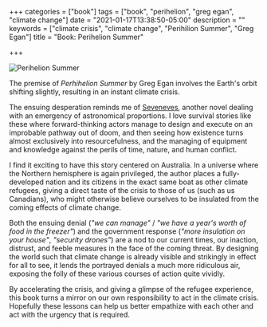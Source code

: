 +++
categories = ["book"]
tags = ["book", "perihelion", "greg egan", "climate change"]
date = "2021-01-17T13:38:50-05:00"
description = ""
keywords = ["climate crisis", "climate change", "Perihilion Summer", "Greg Egan"]
title = "Book: Perihelion Summer"

+++


![Perihelion Summer](/images/perihelionSummer.jpg)

The premise of _Perhihelion Summer_ by Greg Egan involves the Earth's orbit shifting slightly, resulting in an instant climate crisis.

The ensuing desperation reminds me of [Seveneves](https://en.wikipedia.org/wiki/Seveneves), another novel dealing with an emergency of astronomical proportions. I love survival stories like these where forward-thinking actors manage to design and execute on an improbable pathway out of doom, and then seeing how existence turns almost exclusively into resourcefulness, and the managing of equipment and knowledge against the perils of time, nature, and human conflict. 

I find it exciting to have this story centered on Australia. In a universe where the Northern hemisphere is again privileged, the author places a fully-developed nation and its citizens in the exact same boat as other climate refugees, giving a direct taste of the crisis to those of us (such as us Canadians), who might otherwise believe ourselves to be insulated from the coming effects of climate change.

Both the ensuing denial (_"we can manage"_ / _"we have a year's worth of food in the freezer"_) and the government response (_"more insulation on your house"_, _"security drones"_) are a nod to our current times, our inaction, distrust, and feeble measures in the face of the coming threat. By designing the world such that climate change is already visible and strikingly in effect for all to see, it lends the portrayed denials a much more ridiculous air, exposing the folly of these various courses of action quite vividly.

By accelerating the crisis, and giving a glimpse of the refugee experience, this book turns a mirror on our own responsibility to act in the climate crisis. Hopefully these lessons can help us better empathize with each other and act with the urgency that is required.